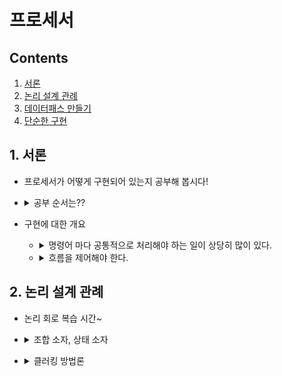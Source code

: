 # 프로세서

## Contents

1. [서론][link1]
2. [논리 설계 관례][link2]
3. [데이터패스 만들기][link3]
4. [단순한 구현][link4]

## 1. 서론

* 프로세서가 어떻게 구현되어 있는지 공부해 봅시다!
* <details><summary>공부 순서는??</summary>

  - 간단 버전 부터 봅니다 -> MIPS 명령어 집합 구현에 충분한 프로세서 구현 방법
    - 모든 mips 명령어 구현은 X (부동소수점 명령어는 아예 설명 X)
    - 핵심되는 원리 설명하고 나머지는 비슷하다.
  - 그 다음 좀 더 현실적인 버전 봅시다 -> 파이프라인 MIPS 구현방법 
  - 마지막으로 복잡한 버전 -> x86 같은 좀 더 복잡한 명령어 집합 구현 방법
</details>

* 구현에 대한 개요
  - <details><summary>명령어 마다 공통적으로 처리해야 하는 일이 상당히 많이 있다.</summary>
  
    - 단순하고 규칙적인 특성으로 구현을 단순화 했다.
    - 어떤 명령어 든지 처음 두 단계는 똑 같다.
      1. PC 에 있는 주소 찾아서 메모리에서 명령어 가져오기.
      2. 명령어 읽오서 한 개 또는 두 개의 레지스터를 읽는다.
    - 점프 명령어 제외한 모든 명령어 종류가 레지스터 읽은 후에 ALU 를 사용
      - 산술/논리 명령어는 연산하기 위해서 사용
      - 분기 명령어는 비교하기 위해
    - ALU 사용 후에 명령어 실행 끝내는데 필요한 행동
      - 메모리 참조 명령어는 메모리에 접근할 것.
      - 산술/논리 명령어는 연산한 거 레지스터에 저장
      - 분기 명령어는 pc 값 변화 시켜서 명령어 이동시킨다.
  </details>
  
  - <details><summary>흐름을 제어해야 한다.</summary>
    - 기능 유닛과 control 유닛
    - 기능 유닛 다 연결해 놓으면 동시에 다른 데이터가 들어오게 된다.
    - 근원지 여러 개, 입력이 여러 개면 그 중 하나 선택해야한다.
    - multiplexor: 다수의 흐름을 하나로 제어해주는 녀석
  </details>

## 2. 논리 설계 관례

* 논리 회로 복습 시간~
* <details><summary>조합 소자, 상태 소자</summary>

  - 조합 소자: combinational element
    - 입력 값에 따라 출력 됨
    - ALU
  - 상태 소자: state element
    - 상태 갖고 있음
    - 명령어 memory, 데이터 memory, 레지스터
</details>

* <details><summary>클러킹 방법론</summary>

  - 신호를 언제 읽고 언제 쓸 것인가!
  - 엣지 구동 클러킹 (edge-triggered clocking)
</details>

[link1]: #user-content-1-서론
[link2]: #user-content-2-논리-설계-관례
[link3]: #user-content-3-데이터패스-만들기
[link4]: #user-content-4-단순한-구현
